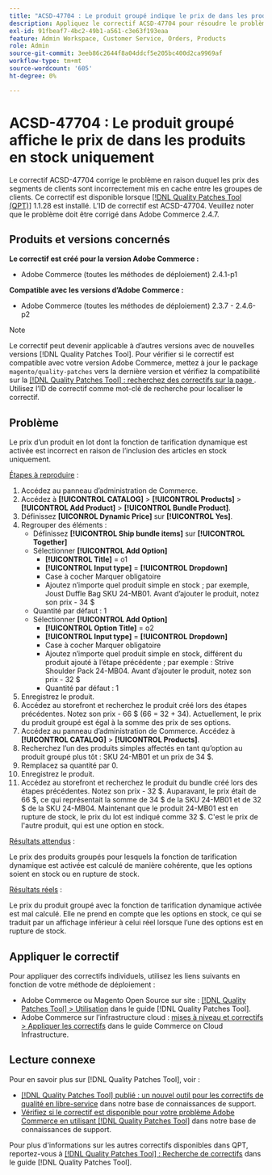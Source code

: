 ```yaml
---
title: "ACSD-47704 : Le produit groupé indique le prix de dans les produits en stock uniquement"
description: Appliquez le correctif ACSD-47704 pour résoudre le problème d’Adobe Commerce en raison duquel un produit fourni indique uniquement le prix de dans les produits boursiers.
exl-id: 91fbeaf7-4bc2-49b1-a561-c3e63f193eaa
feature: Admin Workspace, Customer Service, Orders, Products
role: Admin
source-git-commit: 3eeb86c2644f8a04ddcf5e205bc400d2ca9969af
workflow-type: tm+mt
source-wordcount: '605'
ht-degree: 0%

---
```


# ACSD-47704 : Le produit groupé affiche le prix de dans les produits en stock uniquement

Le correctif ACSD-47704 corrige le problème en raison duquel les prix des segments de clients sont incorrectement mis en cache entre les groupes de clients. Ce correctif est disponible lorsque [[!DNL Quality Patches Tool (QPT)]](/help/announcements/adobe-commerce-announcements/magento-quality-patches-released-new-tool-to-self-serve-quality-patches.md) 1.1.28 est installé. L’ID de correctif est ACSD-47704. Veuillez noter que le problème doit être corrigé dans Adobe Commerce 2.4.7.

## Produits et versions concernés

**Le correctif est créé pour la version Adobe Commerce :**

* Adobe Commerce (toutes les méthodes de déploiement) 2.4.1-p1

**Compatible avec les versions d’Adobe Commerce :**

* Adobe Commerce (toutes les méthodes de déploiement) 2.3.7 - 2.4.6-p2

>[!NOTE]
>
>Le correctif peut devenir applicable à d’autres versions avec de nouvelles versions [!DNL Quality Patches Tool]. Pour vérifier si le correctif est compatible avec votre version Adobe Commerce, mettez à jour le package `magento/quality-patches` vers la dernière version et vérifiez la compatibilité sur la [[!DNL Quality Patches Tool] : recherchez des correctifs sur la page ](https://experienceleague.adobe.com/tools/commerce-quality-patches/index.html?lang=fr). Utilisez l’ID de correctif comme mot-clé de recherche pour localiser le correctif.

## Problème

Le prix d’un produit en lot dont la fonction de tarification dynamique est activée est incorrect en raison de l’inclusion des articles en stock uniquement.

<u>Étapes à reproduire</u> :

1. Accédez au panneau d’administration de Commerce.
1. Accédez à **[!UICONTROL CATALOG]** > **[!UICONTROL Products]** > **[!UICONTROL Add Product]** > **[!UICONTROL Bundle Product]**.
1. Définissez **[UICONROL Dynamic Price]** sur **[!UICONTROL Yes]**.
1. Regrouper des éléments :
   * Définissez **[!UICONTROL Ship bundle items]** sur **[!UICONTROL Together]**
   * Sélectionner **[!UICONTROL Add Option]**
      * **[!UICONTROL Title]** = o1
      * **[!UICONTROL Input type]** = **[!UICONTROL Dropdown]**
      * Case à cocher Marquer obligatoire
      * Ajoutez n’importe quel produit simple en stock ; par exemple, Joust Duffle Bag SKU 24-MB01. Avant d’ajouter le produit, notez son prix - 34 $
   * Quantité par défaut : 1
   * Sélectionner **[!UICONTROL Add Option]**
      * **[!UICONTROL Option Title]** = o2
      * **[!UICONTROL Input type]** = **[!UICONTROL Dropdown]**
      * Case à cocher Marquer obligatoire
      * Ajoutez n’importe quel produit simple en stock, différent du produit ajouté à l’étape précédente ; par exemple : Strive Shoulder Pack 24-MB04. Avant d’ajouter le produit, notez son prix - 32 $
      * Quantité par défaut : 1
1. Enregistrez le produit.
1. Accédez au storefront et recherchez le produit créé lors des étapes précédentes. Notez son prix - 66 $
(66 = 32 + 34).
Actuellement, le prix du produit groupé est égal à la somme des prix de ses options.
1. Accédez au panneau d’administration de Commerce. Accédez à **[!UICONTROL CATALOG]** > **[!UICONTROL Products]**.
1. Recherchez l’un des produits simples affectés en tant qu’option au produit groupé plus tôt :
SKU 24-MB01 et un prix de 34 $.
1. Remplacez sa quantité par 0.
1. Enregistrez le produit.
1. Accédez au storefront et recherchez le produit du bundle créé lors des étapes précédentes. Notez son prix - 32 $. Auparavant, le prix était de 66 $, ce qui représentait la somme de 34 $ de la SKU 24-MB01 et de 32 $ de la SKU 24-MB04. Maintenant que le produit 24-MB01 est en rupture de stock, le prix du lot est indiqué comme 32 $. C&#39;est le prix de l&#39;autre produit, qui est une option en stock.

<u>Résultats attendus</u> :

Le prix des produits groupés pour lesquels la fonction de tarification dynamique est activée est calculé de manière cohérente, que les options soient en stock ou en rupture de stock.

<u>Résultats réels</u> :

Le prix du produit groupé avec la fonction de tarification dynamique activée est mal calculé. Elle ne prend en compte que les options en stock, ce qui se traduit par un affichage inférieur à celui réel lorsque l’une des options est en rupture de stock.

## Appliquer le correctif

Pour appliquer des correctifs individuels, utilisez les liens suivants en fonction de votre méthode de déploiement :

* Adobe Commerce ou Magento Open Source sur site : [[!DNL Quality Patches Tool] > Utilisation](https://experienceleague.adobe.com/docs/commerce-operations/tools/quality-patches-tool/usage.html?lang=fr) dans le guide [!DNL Quality Patches Tool].
* Adobe Commerce sur l’infrastructure cloud : [mises à niveau et correctifs > Appliquer les correctifs](https://experienceleague.adobe.com/docs/commerce-cloud-service/user-guide/develop/upgrade/apply-patches.html?lang=fr) dans le guide Commerce on Cloud Infrastructure.

## Lecture connexe

Pour en savoir plus sur [!DNL Quality Patches Tool], voir :

* [[!DNL Quality Patches Tool] publié : un nouvel outil pour les correctifs de qualité en libre-service](/help/announcements/adobe-commerce-announcements/magento-quality-patches-released-new-tool-to-self-serve-quality-patches.md) dans notre base de connaissances de support.
* [Vérifiez si le correctif est disponible pour votre problème Adobe Commerce en utilisant  [!DNL Quality Patches Tool]](/help/support-tools/patches-available-in-qpt-tool/check-patch-for-magento-issue-with-magento-quality-patches.md) dans notre base de connaissances de support.

Pour plus d&#39;informations sur les autres correctifs disponibles dans QPT, reportez-vous à [[!DNL Quality Patches Tool] : Recherche de correctifs](https://experienceleague.adobe.com/tools/commerce-quality-patches/index.html?lang=fr) dans le guide [!DNL Quality Patches Tool].
